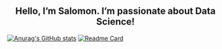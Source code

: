 ## $$\text{Hello, I'm Salomon. I'm passionate about Data Science!}$$

[![Anurag's GitHub stats](https://github-readme-stats.vercel.app/api?username=salomonhotegni&show_icons=true&hide=contribs,prs&cache_seconds=86400&theme=nightowl)](https://github.com/anuraghazra/github-readme-stats)
[![Readme Card](https://github-readme-stats.vercel.app/api/pin/?username=salomonhotegni&repo=salomonhotegni.github.io)](https://github.com/anuraghazra/github-readme-stats)
